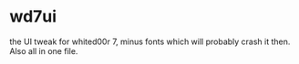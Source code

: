 # wd7ui
 the UI tweak for whited00r 7, minus fonts which will probably crash it then.  Also all in one file.
